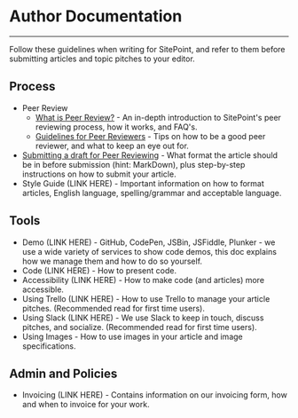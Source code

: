 # Author Documentation
---
Follow these guidelines when writing for SitePoint, and refer to them before submitting articles and topic pitches to your editor.

## Process
- Peer Review
    - [What is Peer Review?](https://github.com/sitepoint-editors/author-documentation/blob/master/docs/Process-Peer%20Review-What%20Is%20Peer%20Review.md) - An in-depth introduction to SitePoint's peer reviewing process, how it works, and FAQ's.
    - [Guidelines for Peer Reviewers](https://github.com/sitepoint-editors/author-documentation/blob/master/docs/Process-Peer%20Review-Guidelines%20for%20Peer%20Review.md) - Tips on how to be a good peer reviewer, and what to keep an eye out for.
- [Submitting a draft for Peer Reviewing](https://github.com/sitepoint-editors/author-documentation/blob/master/docs/Process-Submitting%20a%20draft%20for%20Peer%20Reviewing.md) - What format the article should be in before submission (hint: MarkDown), plus step-by-step instructions on how to submit your article.
- Style Guide (LINK HERE) - Important information on how to format articles, English language, spelling/grammar and acceptable language. 


## Tools
- Demo (LINK HERE) - GitHub, CodePen, JSBin, JSFiddle, Plunker - we use a wide variety of services to show code demos, this doc explains how we manage them and how to do so yourself.
- Code (LINK HERE) - How to present code.
- Accessibility (LINK HERE) - How to make code (and articles) more accessible.
- Using Trello (LINK HERE) - How to use Trello to manage your article pitches. (Recommended read for first time users).
- Using Slack (LINK HERE) - We use Slack to keep in touch, discuss pitches, and socialize. (Recommended read for first time users).
- Using Images - How to use images in your article and image specifications. 


## Admin and Policies
- Invoicing (LINK HERE) - Contains information on our invoicing form, how and when to invoice for your work.
